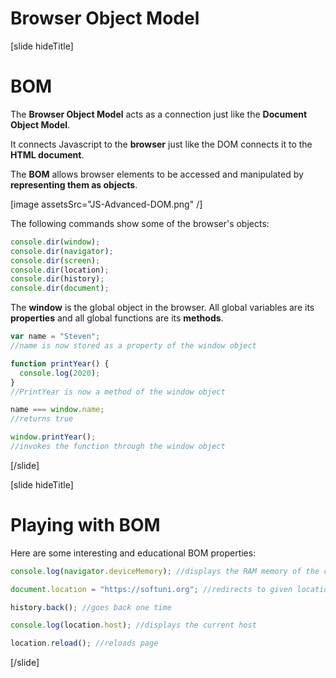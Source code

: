 # Browser Object Model

[slide hideTitle]

# BOM

The **Browser Object Model** acts as a connection just like the **Document Object Model**.

It connects Javascript to the **browser** just like the DOM connects it to the **HTML document**.

The **BOM** allows browser elements to be accessed and manipulated by **representing them as objects**.

[image assetsSrc="JS-Advanced-DOM.png" /]

The following commands show some of the browser's objects:

```js
console.dir(window);
console.dir(navigator);
console.dir(screen);
console.dir(location);
console.dir(history);
console.dir(document);
```

The **window** is the global object in the browser. All global variables are its **properties** and all global functions are its **methods**.

```js
var name = "Steven";
//name is now stored as a property of the window object

function printYear() {
  console.log(2020);
}
//PrintYear is now a method of the window object

name === window.name;
//returns true

window.printYear();
//invokes the function through the window object
```

[/slide]

[slide hideTitle]

# Playing with BOM

Here are some interesting and educational BOM properties:

```js
console.log(navigator.deviceMemory); //displays the RAM memory of the current machine

document.location = "https://softuni.org"; //redirects to given location

history.back(); //goes back one time

console.log(location.host); //displays the current host

location.reload(); //reloads page
```

[/slide]
